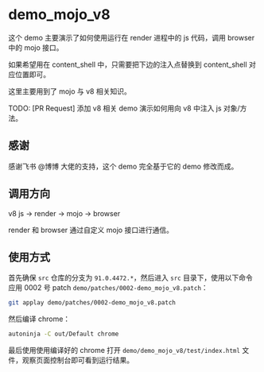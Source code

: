 # demo_mojo_v8

这个 demo 主要演示了如何使用运行在 render 进程中的 js 代码，调用 browser 中的 mojo 接口。

如果希望用在 content_shell 中，只需要把下边的注入点替换到 content_shell 对应位置即可。

这里主要用到了 mojo 与 v8 相关知识。

TODO:  [PR Request] 添加 v8 相关 demo 演示如何用向 v8 中注入 js 对象/方法。

## 感谢

感谢飞书 @博博 大佬的支持，这个 demo 完全基于它的 demo 修改而成。

## 调用方向

v8 js -> render -> mojo -> browser

render 和 browser 通过自定义 mojo 接口进行通信。

## 使用方式

首先确保 `src` 仓库的分支为 `91.0.4472.*`，然后进入 `src` 目录下，使用以下命令应用 0002 号 patch `demo/patches/0002-demo_mojo_v8.patch`：

```sh
git applay demo/patches/0002-demo_mojo_v8.patch
```

然后编译 chrome：

```sh
autoninja -C out/Default chrome
```

最后使用使用编译好的 chrome 打开 `demo/demo_mojo_v8/test/index.html` 文件，观察页面控制台即可看到运行结果。
